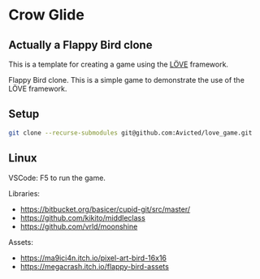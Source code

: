 # Crow Glide
## Actually a Flappy Bird clone

This is a template for creating a game using the [LÖVE](https://love2d.org/) framework.

Flappy Bird clone.  This is a simple game to demonstrate the use of the LÖVE framework.

## Setup
```bash
git clone --recurse-submodules git@github.com:Avicted/love_game.git
```

## Linux
VSCode: F5 to run the game.

Libraries:
- https://bitbucket.org/basicer/cupid-git/src/master/
- https://github.com/kikito/middleclass
- https://github.com/vrld/moonshine


Assets:
- https://ma9ici4n.itch.io/pixel-art-bird-16x16
- https://megacrash.itch.io/flappy-bird-assets
